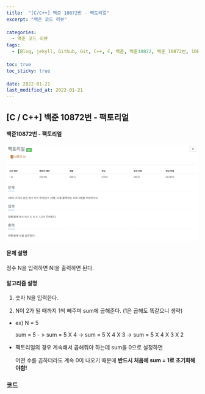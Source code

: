 ```yaml
---
title:  "[C/C++] 백준 10872번 - 팩토리얼"
excerpt: "백준 코드 리뷰"

categories:
  - 백준 코드 리뷰
tags:
  - [Blog, jekyll, Github, Git, C++, C, 백준, 백준10872, 백준_10872번, 10872번, c++_10872번, 팩토리얼]

toc: true
toc_sticky: true
 
date: 2022-01-21
last_modified_at: 2022-01-21
---
```


## [C / C++] 백준 10872번 - 팩토리얼

#### 백준10872번 - 팩토리얼



![10872](https://github.com/2hyunjinn/2hyunjinn.github.io/blob/master/images/2022-01-21-2884-posting/10872.PNG?raw=true)



#### 문제 설명

정수 N을 입력하면 N!을 출력하면 된다.

  

#### 알고리즘 설명

1. 숫자 N을 입력한다.

2. N이 2가 될 때까지 1씩 빼주며 sum에 곱해준다. (1은 곱해도 똑같으니 생략)

- ex) N = 5

   sum = 5 - > sum = 5 X 4 -> sum = 5 X 4 X 3 -> sum = 5 X 4 X 3 X 2

* 팩토리얼의 경우 계속해서 곱해줘야 하는데 sum을 0으로 설정하면 

  어떤 수를 곱하더라도 계속 0이 나오기 때문에 **반드시 처음에 sum = 1로 초기화해야함!**

  

### 코드

<script src="https://gist.github.com/2hyunjinn/825e357695900c1a2edf9ee81abf105d.js"></script>

